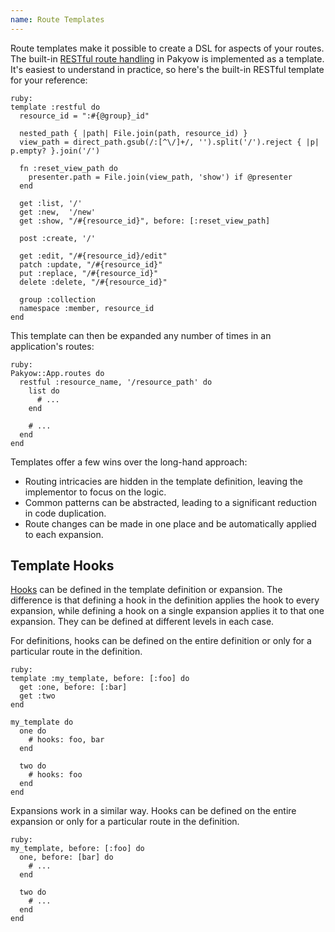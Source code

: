 ```yaml
---
name: Route Templates
---
```


Route templates make it possible to create a DSL for aspects of your routes. The built-in [RESTful route handling](/docs/routing#restful) in Pakyow is implemented as a template. It's easiest to understand in practice, so here's the built-in RESTful template for your reference:

    ruby:
    template :restful do
      resource_id = ":#{@group}_id"

      nested_path { |path| File.join(path, resource_id) }
      view_path = direct_path.gsub(/:[^\/]+/, '').split('/').reject { |p| p.empty? }.join('/')

      fn :reset_view_path do
        presenter.path = File.join(view_path, 'show') if @presenter
      end

      get :list, '/'
      get :new,  '/new'
      get :show, "/#{resource_id}", before: [:reset_view_path]

      post :create, '/'

      get :edit, "/#{resource_id}/edit"
      patch :update, "/#{resource_id}"
      put :replace, "/#{resource_id}"
      delete :delete, "/#{resource_id}"

      group :collection
      namespace :member, resource_id
    end

This template can then be expanded any number of times in an application's routes:

    ruby:
    Pakyow::App.routes do
      restful :resource_name, '/resource_path' do
        list do
          # ...
        end

        # ...
      end
    end

Templates offer a few wins over the long-hand approach:

  - Routing intricacies are hidden in the template definition, leaving the implementor to focus on the logic.
  - Common patterns can be abstracted, leading to a significant reduction in code duplication.
  - Route changes can be made in one place and be automatically applied to each expansion.

## Template Hooks

[Hooks](/docs/routing#hooks) can be defined in the template definition or expansion. The difference is that defining a hook in the definition applies the hook to every expansion, while defining a hook on a single expansion applies it to that one expansion. They can be defined at different levels in each case.

For definitions, hooks can be defined on the entire definition or only for a particular route in the definition.

    ruby:
    template :my_template, before: [:foo] do
      get :one, before: [:bar]
      get :two
    end

    my_template do
      one do
        # hooks: foo, bar
      end

      two do
        # hooks: foo
      end
    end

Expansions work in a similar way. Hooks can be defined on the entire expansion or only for a particular route in the definition.

    ruby:
    my_template, before: [:foo] do
      one, before: [bar] do
        # ...
      end

      two do
        # ...
      end
    end
